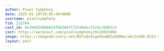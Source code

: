 ```yaml
---
author: Pixel Symphony
date: 2025-01-10T19:05:49+0000
username: pixelsymphony
fid: 232704
cast_id: 0x1b0d3d066814fb8160f1f2540dec33c6ccb092c3
cast: https://warpcast.com/pixelsymphony/0x1b0d3d06
image: https://imagedelivery.net/BXluQx4ige9GuW0Ia56BHw/a4c2e286-8252-453c-b13a-2aeefc234700/original
layout: post
---
```

  

<img src='https://imagedelivery.net/BXluQx4ige9GuW0Ia56BHw/a4c2e286-8252-453c-b13a-2aeefc234700/original' alt='' referrerpolicy='no-referrer'/>